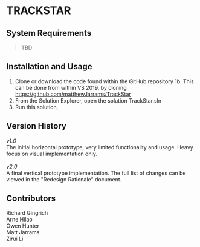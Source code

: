 # TRACKSTAR

## System Requirements
>TBD

## Installation and Usage
1. Clone or download the code found within the GitHub repository
1b. This can be done from within VS 2019, by cloning https://github.com/matthewJarrams/TrackStar
2. From the Solution Explorer, open the solution TrackStar.sln
3. Run this solution, 

## Version History
*v1.0* <br/>
The initial horizontal prototype, very limited functionality and usage.
Heavy focus on visual implementation only. </br>
</br>
*v2.0* </br>
A final vertical prototype implementation.
The full list of changes can be viewed in the "Redesign Rationale" document.</br>


## Contributors
Richard Gingrich <br/>
Arne Hilao <br/>
Owen Hunter <br/>
Matt Jarrams <br/>
Zirui Li <br/>

